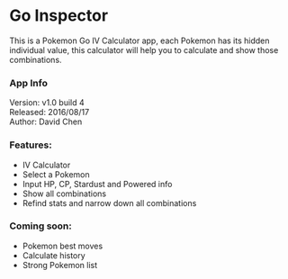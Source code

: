 # Go Inspector 
This is a Pokemon Go IV Calculator app, each Pokemon has its hidden individual value, this calculator will help you to calculate and show those combinations.

### App Info
Version: v1.0 build 4  
Released: 2016/08/17  
Author: David Chen

### Features:
- IV Calculator
- Select a Pokemon
- Input HP, CP, Stardust and Powered info
- Show all combinations
- Refind stats and narrow down all combinations

### Coming soon:
- Pokemon best moves
- Calculate history
- Strong Pokemon list